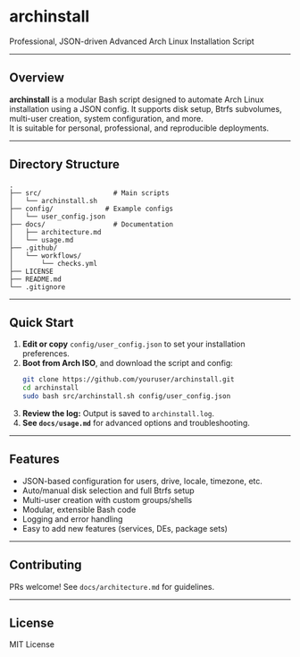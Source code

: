 # archinstall

Professional, JSON-driven Advanced Arch Linux Installation Script

---

## Overview

**archinstall** is a modular Bash script designed to automate Arch Linux installation using a JSON config. It supports disk setup, Btrfs subvolumes, multi-user creation, system configuration, and more.  
It is suitable for personal, professional, and reproducible deployments.

---

## Directory Structure

```
.
├── src/                  # Main scripts
│   └── archinstall.sh
├── config/             # Example configs
│   └── user_config.json
├── docs/                 # Documentation
│   ├── architecture.md
│   └── usage.md
├── .github/
│   └── workflows/
│       └── checks.yml
├── LICENSE
├── README.md
└── .gitignore
```

---

## Quick Start

1. **Edit or copy** `config/user_config.json` to set your installation preferences.
2. **Boot from Arch ISO**, and download the script and config:
    ```bash
    git clone https://github.com/youruser/archinstall.git
    cd archinstall
    sudo bash src/archinstall.sh config/user_config.json
    ```
3. **Review the log:** Output is saved to `archinstall.log`.
4. **See `docs/usage.md`** for advanced options and troubleshooting.

---

## Features

- JSON-based configuration for users, drive, locale, timezone, etc.
- Auto/manual disk selection and full Btrfs setup
- Multi-user creation with custom groups/shells
- Modular, extensible Bash code
- Logging and error handling
- Easy to add new features (services, DEs, package sets)

---

## Contributing

PRs welcome! See `docs/architecture.md` for guidelines.

---

## License

MIT License
